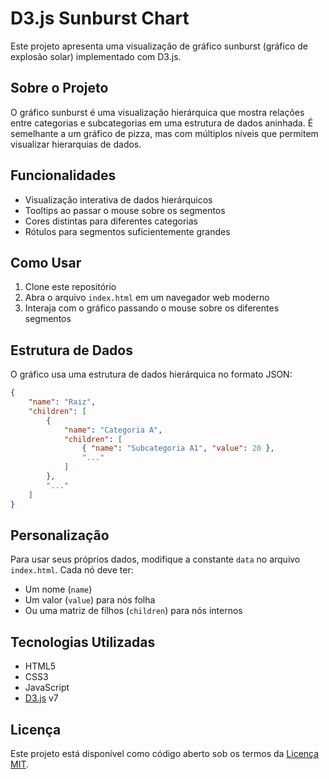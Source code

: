 # D3.js Sunburst Chart

Este projeto apresenta uma visualização de gráfico sunburst (gráfico de explosão solar) implementado com D3.js.

## Sobre o Projeto

O gráfico sunburst é uma visualização hierárquica que mostra relações entre categorias e subcategorias em uma estrutura de dados aninhada. É semelhante a um gráfico de pizza, mas com múltiplos níveis que permitem visualizar hierarquias de dados.

## Funcionalidades

- Visualização interativa de dados hierárquicos
- Tooltips ao passar o mouse sobre os segmentos
- Cores distintas para diferentes categorias
- Rótulos para segmentos suficientemente grandes

## Como Usar

1. Clone este repositório
2. Abra o arquivo `index.html` em um navegador web moderno
3. Interaja com o gráfico passando o mouse sobre os diferentes segmentos

## Estrutura de Dados

O gráfico usa uma estrutura de dados hierárquica no formato JSON:

```json
{
    "name": "Raiz",
    "children": [
        {
            "name": "Categoria A",
            "children": [
                { "name": "Subcategoria A1", "value": 20 },
                "..."
            ]
        },
        "..."
    ]
}
```

## Personalização

Para usar seus próprios dados, modifique a constante `data` no arquivo `index.html`. Cada nó deve ter:

- Um nome (`name`)
- Um valor (`value`) para nós folha
- Ou uma matriz de filhos (`children`) para nós internos

## Tecnologias Utilizadas

- HTML5
- CSS3
- JavaScript
- [D3.js](https://d3js.org/) v7

## Licença

Este projeto está disponível como código aberto sob os termos da [Licença MIT](https://opensource.org/licenses/MIT).
